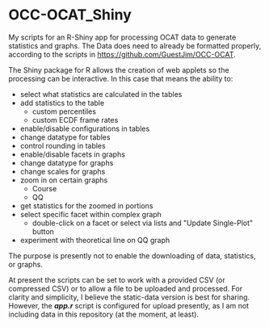 # OCC-OCAT_Shiny
My scripts for an R-Shiny app for processing OCAT data to generate statistics and graphs.
The Data does need to already be formatted properly, according to the scripts in https://github.com/GuestJim/OCC-OCAT.

The Shiny package for R allows the creation of web applets so the processing can be interactive.
In this case that means the ability to:
* select what statistics are calculated in the tables
* add statistics to the table
	* custom percentiles
	* custom ECDF frame rates
* enable/disable configurations in tables
* change datatype for tables
* control rounding in tables
* enable/disable facets in graphs
* change datatype for graphs
* change scales for graphs
* zoom in on certain graphs
	* Course
	* QQ
* get statistics for the zoomed in portions
* select specific facet within complex graph
	* double-click on a facet or select via lists and "Update Single-Plot" button
* experiment with theoretical line on QQ graph

The purpose is presently not to enable the downloading of data, statistics, or graphs.

At present the scripts can be set to work with a provided CSV (or compressed CSV) or to allow a file to be uploaded and processed.
For clarity and simplicity, I believe the static-data version is best for sharing.
However, the ***app.r*** script is configured for upload presently, as I am not including data in this repository (at the moment, at least).